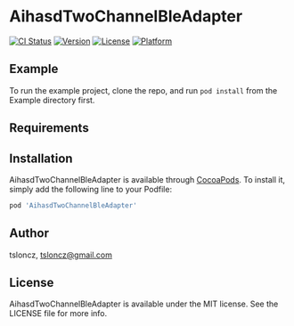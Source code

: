 # AihasdTwoChannelBleAdapter

[![CI Status](http://img.shields.io/travis/tsloncz/AihasdTwoChannelBleAdapter.svg?style=flat)](https://travis-ci.org/tsloncz/AihasdTwoChannelBleAdapter)
[![Version](https://img.shields.io/cocoapods/v/AihasdTwoChannelBleAdapter.svg?style=flat)](http://cocoapods.org/pods/AihasdTwoChannelBleAdapter)
[![License](https://img.shields.io/cocoapods/l/AihasdTwoChannelBleAdapter.svg?style=flat)](http://cocoapods.org/pods/AihasdTwoChannelBleAdapter)
[![Platform](https://img.shields.io/cocoapods/p/AihasdTwoChannelBleAdapter.svg?style=flat)](http://cocoapods.org/pods/AihasdTwoChannelBleAdapter)

## Example

To run the example project, clone the repo, and run `pod install` from the Example directory first.

## Requirements

## Installation

AihasdTwoChannelBleAdapter is available through [CocoaPods](http://cocoapods.org). To install
it, simply add the following line to your Podfile:

```ruby
pod 'AihasdTwoChannelBleAdapter'
```

## Author

tsloncz, tsloncz@gmail.com

## License

AihasdTwoChannelBleAdapter is available under the MIT license. See the LICENSE file for more info.
